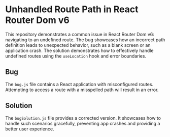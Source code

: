 # Unhandled Route Path in React Router Dom v6

This repository demonstrates a common issue in React Router Dom v6: navigating to an undefined route. The bug showcases how an incorrect path definition leads to unexpected behavior, such as a blank screen or an application crash.  The solution demonstrates how to effectively handle undefined routes using the `useLocation` hook and error boundaries.

## Bug
The `bug.js` file contains a React application with misconfigured routes.  Attempting to access a route with a misspelled path will result in an error.

## Solution
The `bugSolution.js` file provides a corrected version. It showcases how to handle such scenarios gracefully, preventing app crashes and providing a better user experience.